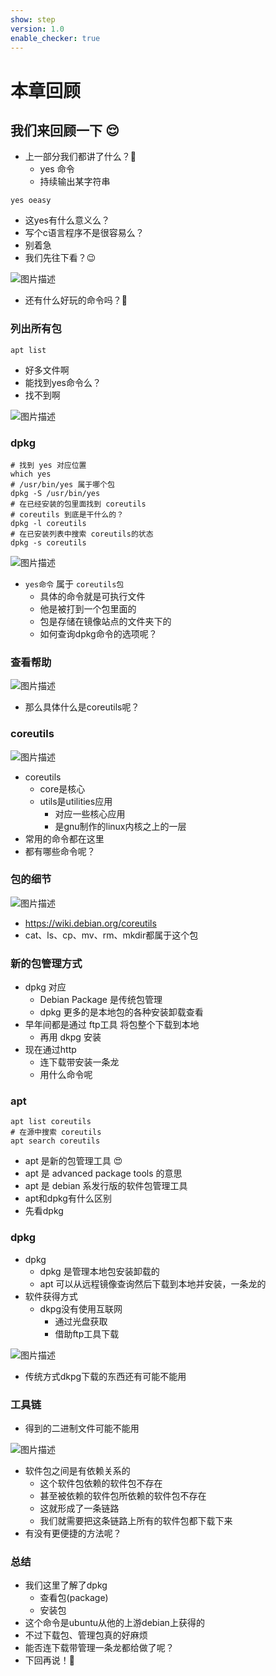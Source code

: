 ```yaml
---
show: step
version: 1.0
enable_checker: true
---
```


# 本章回顾

## 我们来回顾一下 😌

- 上一部分我们都讲了什么？🤔
	- yes 命令
	- 持续输出某字符串

```shell
yes oeasy
```

- 这yes有什么意义么？
- 写个c语言程序不是很容易么？
- 别着急
- 我们先往下看？😉

![图片描述](https://doc.shiyanlou.com/courses/uid1190679-20220901-1661998915312)

- 还有什么好玩的命令吗？🤔



### 列出所有包

```shell
apt list
```


- 好多文件啊
- 能找到yes命令么？
- 找不到啊


![图片描述](https://doc.shiyanlou.com/courses/uid1190679-20210910-1631245029533)

### dpkg


```shell
# 找到 yes 对应位置
which yes
# /usr/bin/yes 属于哪个包
dpkg -S /usr/bin/yes
# 在已经安装的包里面找到 coreutils
# coreutils 到底是干什么的？
dpkg -l coreutils
# 在已安装列表中搜索 coreutils的状态
dpkg -s coreutils
```

![图片描述](https://doc.shiyanlou.com/courses/uid1190679-20210910-1631245089560)

- `yes命令` 属于 `coreutils包` 
	- 具体的命令就是可执行文件
	- 他是被打到一个包里面的
	- 包是存储在镜像站点的文件夹下的
	- 如何查询dpkg命令的选项呢？

### 查看帮助

![图片描述](https://doc.shiyanlou.com/courses/uid1190679-20211017-1634464535230)

- 那么具体什么是coreutils呢？

### coreutils

![图片描述](https://doc.shiyanlou.com/courses/uid1190679-20211017-1634464663520)

- coreutils
	- core是核心
	- utils是utilities应用
		- 对应一些核心应用
		- 是gnu制作的linux内核之上的一层
- 常用的命令都在这里
- 都有哪些命令呢？

### 包的细节

![图片描述](https://doc.shiyanlou.com/courses/uid1190679-20211017-1634465116706)

- https://wiki.debian.org/coreutils
- cat、ls、cp、mv、rm、mkdir都属于这个包

### 新的包管理方式

- dpkg 对应 
	- Debian Package 是传统包管理
	- dpkg 更多的是本地包的各种安装卸载查看
- 早年间都是通过 ftp工具 将包整个下载到本地
	- 再用 dkpg 安装
- 现在通过http 
	- 连下载带安装一条龙
	- 用什么命令呢

### apt
```
apt list coreutils
# 在源中搜索 coreutils
apt search coreutils
```

- apt 是新的包管理工具 😍
- apt 是 advanced package tools 的意思
- apt 是 debian 系发行版的软件包管理工具
- apt和dpkg有什么区别
- 先看dpkg

### dpkg

- dpkg
	- dpkg 是管理本地包安装卸载的
	- apt 可以从远程镜像查询然后下载到本地并安装，一条龙的
- 软件获得方式
	- dkpg没有使用互联网
		- 通过光盘获取
		- 借助ftp工具下载

![图片描述](https://doc.shiyanlou.com/courses/uid1190679-20220901-1662004888813)

- 传统方式dkpg下载的东西还有可能不能用

### 工具链

- 得到的二进制文件可能不能用

![图片描述](https://doc.shiyanlou.com/courses/uid1190679-20211017-1634465711818)

- 软件包之间是有依赖关系的
	- 这个软件包依赖的软件包不存在
	- 甚至被依赖的软件包所依赖的软件包不存在
	- 这就形成了一条链路
	- 我们就需要把这条链路上所有的软件包都下载下来
- 有没有更便捷的方法呢？

### 总结

- 我们这里了解了dpkg
	- 查看包(package)
	- 安装包
- 这个命令是ubuntu从他的上游debian上获得的
- 不过下载包、管理包真的好麻烦
- 能否连下载带管理一条龙都给做了呢？
- 下回再说！👋